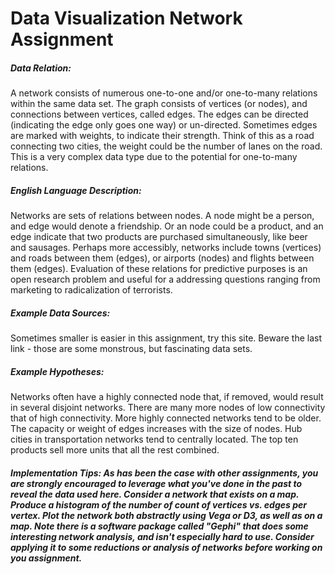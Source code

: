 <h1>Data Visualization Network Assignment</h1>

<h5>Data Relation:</h5>
A network consists of numerous one-to-one and/or one-to-many relations within the same data set. The graph consists of vertices (or nodes), and connections between vertices, called edges. The edges can be directed (indicating the edge only goes one way) or un-directed. Sometimes edges are marked with weights, to indicate their strength. Think of this as a road connecting two cities, the weight could be the number of lanes on the road. This is a very complex data type due to the potential for one-to-many relations.

<h5>English Language Description:</h5>
Networks are sets of relations between nodes. A node might be a person, and edge would denote a friendship. Or an node could be a product, and an edge indicate that two products are purchased simultaneously, like beer and sausages. Perhaps more accessibly, networks include towns (vertices) and roads between them (edges), or airports (nodes) and flights between them (edges). Evaluation of these relations for predictive purposes is an open research problem and useful for a addressing questions ranging from marketing to radicalization of terrorists.

<h5>Example Data Sources:</h5>
Sometimes smaller is easier in this assignment, try this site. Beware the last link - those are some monstrous, but fascinating data sets.

<h5>Example Hypotheses:</h5>
Networks often have a highly connected node that, if removed, would result in several disjoint networks. 
There are many more nodes of low connectivity that of high connectivity. 
More highly connected networks tend to be older.
The capacity or weight of edges increases with the size of nodes.
Hub cities in transportation networks tend to centrally located.
The top ten products sell more units that all the rest combined.

<h5>Implementation Tips:<h/5>
As has been the case with other assignments, you are strongly encouraged to leverage what you've done in the past to reveal the data used here. Consider a network that exists on a map. Produce a histogram of the number of count of vertices vs. edges per vertex. Plot the network both abstractly using Vega or D3, as well as on a map. Note there is a software package called "Gephi" that does some interesting network analysis, and isn't especially hard to use. Consider applying it to some reductions or analysis of networks before working on you assignment.
